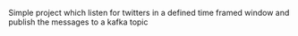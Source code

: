 Simple project which listen for twitters in a defined time framed window and publish the messages to a kafka topic

